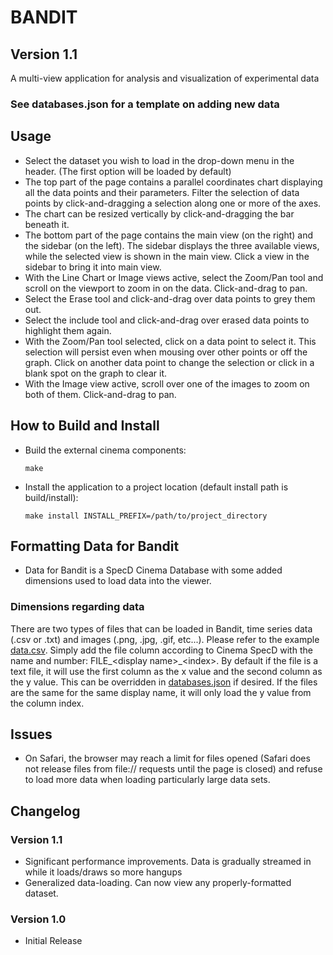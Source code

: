 # BANDIT
## Version 1.1

A multi-view application for analysis and visualization of experimental data

### See databases.json for a template on adding new data

## Usage
* Select the dataset you wish to load in the drop-down menu in the header. (The first option will be loaded by default)
* The top part of the page contains a parallel coordinates chart displaying all the data points and their parameters. Filter the selection of data points by click-and-dragging a selection along one or more of the axes.
* The chart can be resized vertically by click-and-dragging the bar beneath it.
* The bottom part of the page contains the main view (on the right) and the sidebar (on the left). The sidebar displays the three available views, while the selected view is shown in the main view. Click a view in the sidebar to bring it into main view.
* With the Line Chart or Image views active, select the Zoom/Pan tool and scroll on the viewport to zoom in on the data. Click-and-drag to pan.
* Select the Erase tool and click-and-drag over data points to grey them out.
* Select the include tool and click-and-drag over erased data points to highlight them again.
* With the Zoom/Pan tool selected, click on a data point to select it. This selection will persist even when mousing over other points or off the graph. Click on another data point to change the selection or click in a blank spot on the graph to clear it.
* With the Image view active, scroll over one of the images to zoom on both of them. Click-and-drag to pan.

## How to Build and Install
* Build the external cinema components:
  ```
  make
  ```
* Install the application to a project location (default install path is build/install):
  ```
  make install INSTALL_PREFIX=/path/to/project_directory
  ```

## Formatting Data for Bandit
* Data for Bandit is a SpecD Cinema Database with some added dimensions used to load data into the viewer.

### Dimensions regarding data
There are two types of files that can be loaded in Bandit, time series data (.csv or .txt) and images (.png, .jpg, .gif, etc...). Please refer to the example [data.csv](https://github.com/cinemascience/cinema_bandit/blob/master/examples/sphere_multi-image.cdb/data.csv).  Simply add the file column according to Cinema SpecD with the name and number: FILE_\<display name\>_\<index\>.  By default if the file is a text file, it will use the first column as the x value and the second column as the y value.  This can be overridden in [databases.json](https://github.com/cinemascience/cinema_bandit/blob/master/databases.json) if desired.  If the files are the same for the same display name, it will only load the y value from the column index.

## Issues
* On Safari, the browser may reach a limit for files opened (Safari does not release files from file:// requests until the page is closed) and refuse to load more data when loading particularly large data sets.

## Changelog
### Version 1.1
 * Significant performance improvements. Data is gradually streamed in while it loads/draws so more hangups
 * Generalized data-loading. Can now view any properly-formatted dataset.
### Version 1.0
 * Initial Release
